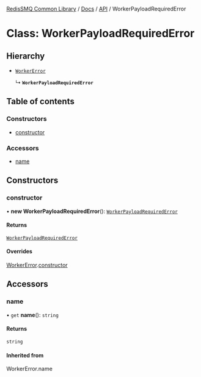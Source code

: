 [RedisSMQ Common Library](../../../README.md) / [Docs](../../README.md) / [API](../README.md) / WorkerPayloadRequiredError

# Class: WorkerPayloadRequiredError

## Hierarchy

- [`WorkerError`](WorkerError.md)

  ↳ **`WorkerPayloadRequiredError`**

## Table of contents

### Constructors

- [constructor](WorkerPayloadRequiredError.md#constructor)

### Accessors

- [name](WorkerPayloadRequiredError.md#name)

## Constructors

### constructor

• **new WorkerPayloadRequiredError**(): [`WorkerPayloadRequiredError`](WorkerPayloadRequiredError.md)

#### Returns

[`WorkerPayloadRequiredError`](WorkerPayloadRequiredError.md)

#### Overrides

[WorkerError](WorkerError.md).[constructor](WorkerError.md#constructor)

## Accessors

### name

• `get` **name**(): `string`

#### Returns

`string`

#### Inherited from

WorkerError.name
